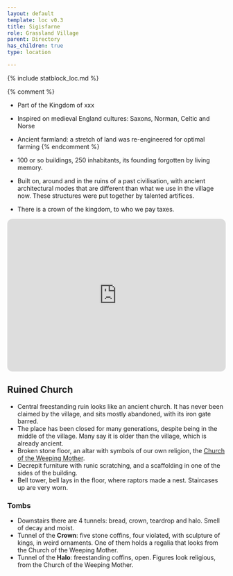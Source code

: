 ```yaml
---
layout: default
template: loc v0.3
title: Sigisfarne
role: Grassland Village
parent: Directory
has_children: true
type: location

---
```


{% include statblock_loc.md %}

{% comment %} 
- Part of the Kingdom of xxx
- Inspired on medieval England cultures: Saxons, Norman, Celtic and Norse 
- Ancient farmland: a stretch of land was re-engineered for optimal farming
{% endcomment %} 

- 100 or so buildings, 250 inhabitants, its founding forgotten by living memory.
- Built on, around and in the ruins of a past civilisation, with ancient architectural modes that are different than what we use in the village now. These structures were put together by talented artifices.
- There is a crown of the kingdom, to who we pay taxes.

<iframe style="border-radius:12px" src="https://petracoding.github.io/pinterest/board.html?link=estevaoseco/unsettled/sigisfarne/&hideHeader=1&hideFooter=1&transparent=1" width="100%" height="352" style="color-scheme: site" frameBorder="0" allowfullscreen=""></iframe>


## Ruined Church

- Central freestanding ruin looks like an ancient church. It has never been claimed by the village, and sits mostly abandoned, with its iron gate barred.
- The place has been closed for many generations, despite being in the middle of the village. Many say it is older than the village, which is already ancient.
- Broken stone floor, an altar with symbols of our own religion, the [Church of the Weeping Mother](../weepingMother.md).
- Decrepit furniture with runic scratching, and a scaffolding in one of the sides of the building.
- Bell tower, bell lays in the floor, where raptors made a nest. Staircases up are very worn.

### Tombs

- Downstairs there are 4 tunnels: bread, crown, teardrop and halo. Smell of decay and moist. 
- Tunnel of the **Crown**: five stone coffins, four violated, with sculpture of kings, in weird ornaments. One of them holds a regalia that looks from the Church of the Weeping Mother.  
- Tunnel of the **Halo**: freestanding coffins, open. Figures look religious, from the Church of the Weeping Mother.
